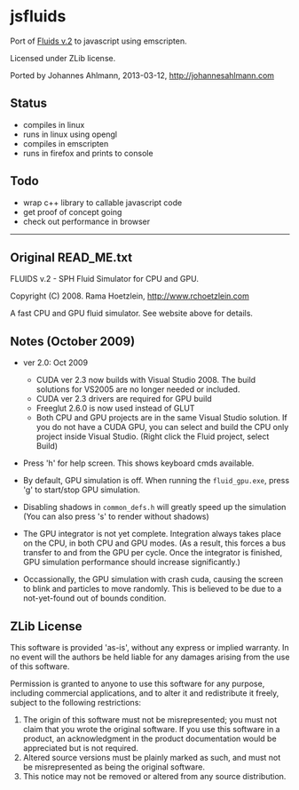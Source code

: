 # jsfluids

Port of [Fluids v.2](http://www.rchoetzlein.com/eng/graphics/fluids.htm) to javascript using emscripten.

Licensed under ZLib license.

Ported by Johannes Ahlmann, 2013-03-12, http://johannesahlmann.com

## Status
* compiles in linux
* runs in linux using opengl
* compiles in emscripten
* runs in firefox and prints to console

## Todo
* wrap c++ library to callable javascript code
* get proof of concept going
* check out performance in browser

<hr/>

## Original READ_ME.txt

FLUIDS v.2 - SPH Fluid Simulator for CPU and GPU.

Copyright (C) 2008. Rama Hoetzlein, http://www.rchoetzlein.com

A fast CPU and GPU fluid simulator. See website above for details.

## Notes (October 2009)

* ver 2.0: Oct 2009
    * CUDA ver 2.3 now builds with Visual Studio 2008. 
      The build solutions for VS2005 are no longer needed or included.
    * CUDA ver 2.3 drivers are required for GPU build
    * Freeglut 2.6.0 is now used instead of GLUT 
    * Both CPU and GPU projects are in the same Visual Studio solution.
      If you do not have a CUDA GPU, you can select and build the CPU only project inside Visual Studio.
       (Right click the Fluid project, select Build)

* Press 'h' for help screen. This shows keyboard cmds available.

* By default, GPU simulation is off.
  When running the `fluid_gpu.exe`, press 'g' to start/stop GPU simulation.

* Disabling shadows in `common_defs.h` will greatly speed up the simulation
  (You can also press 's' to render without shadows)

* The GPU integrator is not yet complete. Integration always takes place on the CPU, in both CPU and GPU modes. (As a result, this forces a bus transfer to and from the GPU per cycle. Once the integrator is finished, GPU simulation performance should increase significantly.)

* Occassionally, the GPU simulation with crash cuda, causing the screen to blink and particles to move randomly. This is believed to be due to a not-yet-found out of bounds condition.


## ZLib License

This software is provided 'as-is', without any express or implied  warranty.  In no event will the authors be held liable for any damages arising from the use of this software.

Permission is granted to anyone to use this software for any purpose, including commercial applications, and to alter it and redistribute it freely, subject to the following restrictions:

1. The origin of this software must not be misrepresented; you must not claim that you wrote the original software. If you use this software in a product, an acknowledgment in the product documentation would be appreciated but is not required.
2. Altered source versions must be plainly marked as such, and must not be misrepresented as being the original software.
3. This notice may not be removed or altered from any source distribution.
